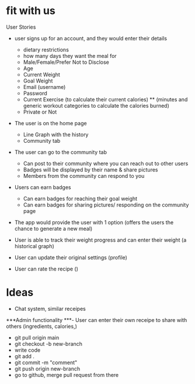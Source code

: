 # fit with us

User Stories

- user signs up for an account, and they would enter their details
  - dietary restrictions
  - how many days they want the meal for
  - Male/Female/Prefer Not to Disclose
  - Age 
  - Current Weight
  - Goal Weight 
  - Email (username)
  - Password
  - Current Exercise (to calculate their current calories) ** (minutes and generic workout categories to calculate the calories burned)
  - Private or Not

- The user is on the home page
  - Line Graph with the history
  - Community tab 

- The user can go to the community tab
  - Can post to their community where you can reach out to other users 
  - Badges will be displayed by their name & share pictures
  - Members from the community can respond to you

- Users can earn badges
  - Can earn badges for reaching their goal weight
  - Can earn badges for sharing pictures/ responding on the community page


- The app would provide the user with 1 option (offers the users the chance to generate a new meal)

- User is able to track their weight progress and can enter their weight (a historical graph)

- User can update their original settings (profile)

- User can rate the recipe ()



# Ideas
- Chat system, similar receipes

***Admin functionality
***- User can enter their own receipe to share with others (ingredients, calories,)

- git pull origin main
- git checkout -b new-branch
- write code
- git add .
- git commit -m "comment"
- git push origin new-branch
- go to github, merge pull request from there




